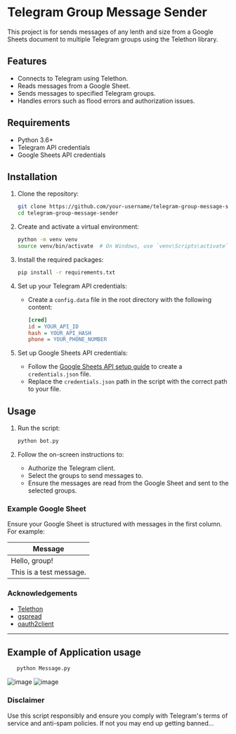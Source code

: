# Telegram Group Message Sender

This project is for sends messages of any lenth and size from a Google Sheets document to multiple Telegram groups using the Telethon library.

## Features

- Connects to Telegram using Telethon.
- Reads messages from a Google Sheet.
- Sends messages to specified Telegram groups.
- Handles errors such as flood errors and authorization issues.

## Requirements

- Python 3.6+
- Telegram API credentials
- Google Sheets API credentials

## Installation

1. Clone the repository:
    ```bash
    git clone https://github.com/your-username/telegram-group-message-sender.git
    cd telegram-group-message-sender
    ```

2. Create and activate a virtual environment:
    ```bash
    python -m venv venv
    source venv/bin/activate  # On Windows, use `venv\Scripts\activate`
    ```

3. Install the required packages:
    ```bash
    pip install -r requirements.txt
    ```

4. Set up your Telegram API credentials:
    - Create a `config.data` file in the root directory with the following content:
      ```ini
      [cred]
      id = YOUR_API_ID
      hash = YOUR_API_HASH
      phone = YOUR_PHONE_NUMBER
      ```

5. Set up Google Sheets API credentials:
    - Follow the [Google Sheets API setup guide](https://gspread.readthedocs.io/en/latest/oauth2.html#for-end-users-using-oauth-client-id) to create a `credentials.json` file.
    - Replace the `credentials.json` path in the script with the correct path to your file.

## Usage

1. Run the script:
    ```bash
    python bot.py
    ```

2. Follow the on-screen instructions to:
    - Authorize the Telegram client.
    - Select the groups to send messages to.
    - Ensure the messages are read from the Google Sheet and sent to the selected groups.

### Example Google Sheet

Ensure your Google Sheet is structured with messages in the first column. For example:

| Message |
|---------|
| Hello, group! |
| This is a test message. |


### Acknowledgements

- [Telethon](https://github.com/LonamiWebs/Telethon)
- [gspread](https://github.com/burnash/gspread)
- [oauth2client](https://github.com/google/oauth2client)

---
## Example of Application usage
 ```bash
    python Message.py
 ```
![image](https://github.com/user-attachments/assets/98e74f44-9f8e-49c0-a648-430e6be9685d)
![image](https://github.com/user-attachments/assets/d164fba1-32be-48c0-b19e-a517ce6bd149)


### Disclaimer

Use this script responsibly and ensure you comply with Telegram's terms of service and anti-spam policies.
If not you may end up getting banned...
